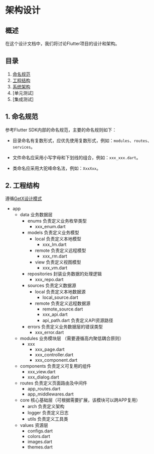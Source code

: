 # 架构设计

## 概述

在这个设计文档中，我们将讨论Flutter项目的设计和架构。

## 目录

1. [命名规范](#命名规范)
2. [工程结构](#工程结构)
3. [系统架构](#系统架构)
4. [单元测试]
5. [集成测试]

## 1. 命名规范
参考Flutter SDK内部的命名规范，主要的命名规则如下：

* 目录命名有复数形式，应优先使用复数形式，例如：`modules`、`routes`、`services`。

* 文件命名应采用小写字母和下划线的组合，例如：`xxx_xxx.dart`。

* 类命名应采用大驼峰命名法，例如：`XxxXxx`。

## 2. 工程结构
遵循[GetX设计模式](https://github.com/kauemurakami/getx_pattern)

* app
    * data 业务数据层
        * enums 负责定义业务枚举类型
            * xxx_enum.dart
        * models 负责定义业务模型
            * local 负责定义本地模型
                * xxx_lm.dart
            * remote 负责定义远程模型
                * xxx_rm.dart
            * view 负责定义视图模型
                * xxx_vm.dart
        * repositories 封装业务数据的处理逻辑
            * xxx_repo.dart
        * sources 负责定义数据源
            * local 负责定义本地数据源
                * local_source.dart
            * remote 负责定义远程数据源
                * remote_source.dart
                * xxx_api.dart
                * api_path.dart 负责定义API资源路径
        * errors 负责定义业务数据层的错误类型
            * xxx_error.dart
    * modules 业务模块层 （需要遵循高内聚低耦合原则）
        * xxx
            * xxx_page.dart
            * xxx_controller.dart
            * xxx_component.dart
    * components 负责定义可复用的组件
        * xxx_view.dart
        * xxx_dialog.dart
    * routes 负责定义页面路由及中间件
        * app_routes.dart
        * app_middlewares.dart
    * core 核心基础层（可根据需要扩展，该模块可以跨APP复用）
        * arch 负责定义架构
        * logger 负责定义日志
        * utils 负责定义工具类
    * values 资源层
        * configs.dart
        * colors.dart
        * images.dart
        * themes.dart